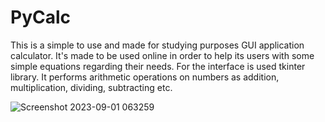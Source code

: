 # PyCalc
This is a simple to use and made for studying purposes GUI application calculator. It's made to be used online in order to help its users with some simple equations regarding their needs.
For the interface is used tkinter library.
It performs arithmetic operations on numbers as addition, multiplication, dividing, subtracting etc.

![Screenshot 2023-09-01 063259](https://github.com/Ivaylo1992/PyCalc/assets/142958598/16d160b2-09b6-491b-bc10-7c3eda0fff15)
